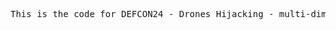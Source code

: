 <pre>
This is the code for DEFCON24 - Drones Hijacking - multi-dimensional attack vectors and countermeasures
</pre>

